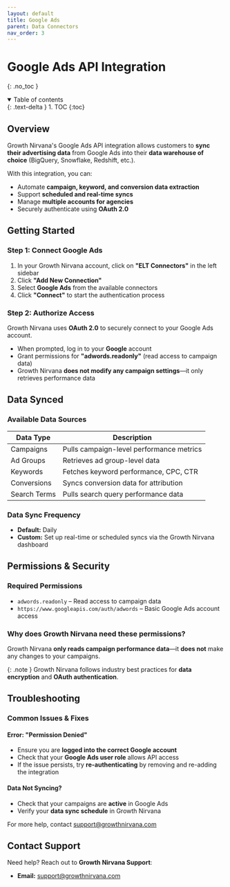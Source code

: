 ```yaml
---
layout: default
title: Google Ads
parent: Data Connectors
nav_order: 3
---
```


# Google Ads API Integration
{: .no_toc }

<details open markdown="block">
  <summary>
    Table of contents
  </summary>
  {: .text-delta }
1. TOC
{:toc}
</details>

## Overview
Growth Nirvana's Google Ads API integration allows customers to **sync their advertising data** from Google Ads into their **data warehouse of choice** (BigQuery, Snowflake, Redshift, etc.).

With this integration, you can:
- Automate **campaign, keyword, and conversion data extraction**
- Support **scheduled and real-time syncs**
- Manage **multiple accounts for agencies**
- Securely authenticate using **OAuth 2.0**

## Getting Started

### Step 1: Connect Google Ads
1. In your Growth Nirvana account, click on **"ELT Connectors"** in the left sidebar
2. Click **"Add New Connection"**
3. Select **Google Ads** from the available connectors
4. Click **"Connect"** to start the authentication process

### Step 2: Authorize Access
Growth Nirvana uses **OAuth 2.0** to securely connect to your Google Ads account.
- When prompted, log in to your **Google** account
- Grant permissions for **"adwords.readonly"** (read access to campaign data)
- Growth Nirvana **does not modify any campaign settings**—it only retrieves performance data

## Data Synced

### Available Data Sources

| Data Type | Description |
|-----------|-------------|
| Campaigns | Pulls campaign-level performance metrics |
| Ad Groups | Retrieves ad group-level data |
| Keywords | Fetches keyword performance, CPC, CTR |
| Conversions | Syncs conversion data for attribution |
| Search Terms | Pulls search query performance data |

### Data Sync Frequency
- **Default:** Daily
- **Custom:** Set up real-time or scheduled syncs via the Growth Nirvana dashboard

## Permissions & Security

### Required Permissions
- `adwords.readonly` – Read access to campaign data
- `https://www.googleapis.com/auth/adwords` – Basic Google Ads account access

### Why does Growth Nirvana need these permissions?
Growth Nirvana **only reads campaign performance data**—it **does not** make any changes to your campaigns.

{: .note }
Growth Nirvana follows industry best practices for **data encryption** and **OAuth authentication**.

## Troubleshooting

### Common Issues & Fixes

#### Error: "Permission Denied"
- Ensure you are **logged into the correct Google account**
- Check that your **Google Ads user role** allows API access
- If the issue persists, try **re-authenticating** by removing and re-adding the integration

#### Data Not Syncing?
- Check that your campaigns are **active** in Google Ads
- Verify your **data sync schedule** in Growth Nirvana

For more help, contact [support@growthnirvana.com](mailto:support@growthnirvana.com)

## Contact Support
Need help? Reach out to **Growth Nirvana Support**:
- **Email:** [support@growthnirvana.com](mailto:support@growthnirvana.com)